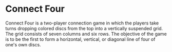 # Connect Four

Connect Four is a two-player connection game in which the players take turns dropping colored discs from the top into a vertically suspended grid. The grid consists of seven columns and six rows. The objective of the game is to be the first to form a horizontal, vertical, or diagonal line of four of one's own discs.
